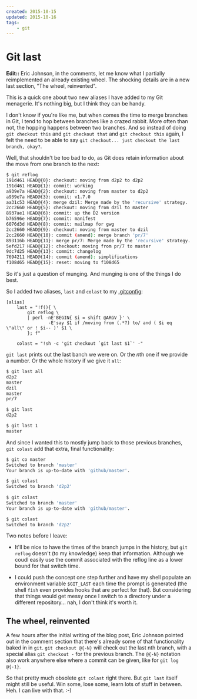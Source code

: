 ```yaml
---
created: 2015-10-15
updated: 2015-10-16
tags:
    - git
---
```


# Git last

**Edit::** Eric Johnson, in the comments, let me know what I partially reimplemented an
already existing wheel. The shocking details are in a new last section, "The wheel, reinvented".

This is a quick one about two new aliases I have added to my Git menagerie.
It's nothing big, but I think they can be handy.

I don't know if you're like me, but when comes the time
to merge branches in Git, I tend to hop between branches like a crazed rabbit.
More often than  not, the hopping happens between two branches. And so instead
of  doing `git checkout this` and `git checkout that` and `git checkout this`
again, I felt
the need to be able to say `git checkout... just checkout the last branch, okay?`.

Well, that shouldn't be too bad to do, as
Git does retain information about the move from one branch to the
next:

``` bash
$ git reflog 
191d461 HEAD@{0}: checkout: moving from d2p2 to d2p2
191d461 HEAD@{1}: commit: working
a939e7a HEAD@{2}: checkout: moving from master to d2p2
a939e7a HEAD@{3}: commit: v1.7.0
aa31c53 HEAD@{4}: merge dzil: Merge made by the 'recursive' strategy.
2cc2660 HEAD@{5}: checkout: moving from dzil to master
8937ae1 HEAD@{6}: commit: up the D2 version
b76596e HEAD@{7}: commit: manifest
6076d3d HEAD@{8}: commit: mailmap for gwg
2cc2660 HEAD@{9}: checkout: moving from master to dzil
2cc2660 HEAD@{10}: commit (amend): merge branch 'pr/7'
893116b HEAD@{11}: merge pr/7: Merge made by the 'recursive' strategy.
5efd217 HEAD@{12}: checkout: moving from pr/7 to master
9dc7d25 HEAD@{13}: commit: changelog
7694211 HEAD@{14}: commit (amend): simplifications
f108d65 HEAD@{15}: reset: moving to f108d65
```

So it's just a question of munging. And munging is one of the things I do
best.

So I added two aliases, `last` and `colast` to my
[.gitconfig](gh:yanick/environment/blob/master/git/gitconfig#L13):

```
[alias]
    last = "!f(){ \
        git reflog \
        | perl -nE'BEGIN{ $i = shift @ARGV }' \
                -E'say $1 if /moving from (.*?) to/ and ( $i eq \"all\" or ! $i-- )' $1 \
        }; f"

    colast = "!sh -c 'git checkout `git last $1`' -"

```

`git last` prints out the last banch we were on. Or the *n*th one if we
provide a number. Or the whole history if we give it `all`:

``` bash
$ git last all
d2p2
master
dzil
master
pr/7

$ git last
d2p2

$ git last 1
master
```

And since I wanted this to mostly jump back to those previous branches,
`git colast` add that extra, final functionality:

```bash
$ git co master
Switched to branch 'master'
Your branch is up-to-date with 'github/master'.

$ git colast
Switched to branch 'd2p2'
 
$ git colast
Switched to branch 'master'
Your branch is up-to-date with 'github/master'.

$ git colast
Switched to branch 'd2p2'
```

Two notes before I leave:

* It'll be nice to have the times of the branch jumps in the history, but
`git reflog` doesn't (to my knowledge) keep that information. Although we
coudl easily use the commit associated with the reflog line as a lower bound
for that switch time.

* I could push the concept one step further and have my shell populate an 
environment variable `$GIT_LAST` each time the prompt is generated (the shell
`fish` even provides hooks that are perfect for that). But considering that
things would get messy once I switch to a directory under a different
repository... nah, I don't think it's worth it.

## The wheel, reinvented

A few hours after the initial writing of the blog post, Eric Johnson pointed out
in the 
comment section that there's already some 
of that functionality baked in in `git`.  `git checkout @{-N}` will
check out the last nth branch, with a special alias `git checkout -`
for the previous branch. The `@{-N}` notation also work anywhere else where
a commit can be given, like for `git log @{-1}`.

So that pretty much obsolete `git colast` right there. But `git last`
itself might still be useful. Win some, lose some, learn lots of stuff in between. Heh. I can live with that. :-)




